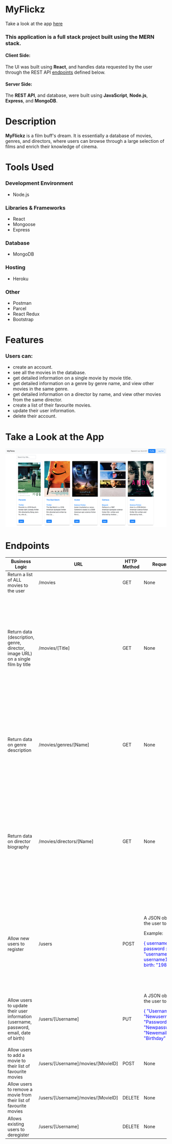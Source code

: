 # MyFlickz 

Take a look at the app [here](myflickz.herokuapp.com/client)

### This application is a full stack project built using the **MERN** stack.

#### Client Side:
The UI was built using **React**, and handles data requested by the user through the REST API [endpoints](https://github.com/kevmhughes/MyFlickz/blob/main/README.md#endpoints) defined below.

#### Server Side:
The **REST API**, and database, were built using **JavaScript**, **Node.js**, **Express**, and **MongoDB**.

# Description
**MyFlickz** is a film buff's dream. It is essentially a database of movies, genres, and directors, where users can browse through a large selection of films and enrich their knowledge of cinema. 

# Tools Used

### Development Environment
* Node.js

### Libraries & Frameworks
* React 
* Mongoose
* Express 

### Database
* MongoDB

### Hosting
* Heroku

### Other
* Postman
* Parcel 
* React Redux
* Bootstrap

# Features

### Users can:

* create an account.
* see all the movies in the database.
* get detailed information on a single movie by movie title.
* get detailed information on a genre by genre name, and view other movies in the same genre.
* get detailed information on a director by name, and view other movies from the same director.
* create a list of their favourite movies.
* update their user information.
* delete their account.

# Take a Look at the App
<kbd>
<img src="images-readme/img1.png"/>
</kbd>


# Endpoints

<body>
<table class="doctable">
    <thead>
        <tr>
            <th>Business Logic</th>
            <th>URL</th>
            <th>HTTP Method</th>
            <th>Request Body Data Format</th>
            <th>Response Body Data Format</th>
        </tr>
    </thead>
    <tbody>
        <tr>
            <td>Return a list of ALL movies to the user</td>
            <td>/movies</td>
            <td>GET</td>
            <td>None</td>
            <td>A JSON object holding data about all the movies</td>
          </tr>
          <tr>
            <td>
              Return data (description, genre, director, image URL) on a single
              film by title
            </td>
            <td>/movies/[Title]</td>
            <td>GET</td>
            <td>None</td>
            <td>
              A JSON object holding data about a single movie, containing title,
              description, genre, director and image URL.
              <p>Example:</p>
              <p style="color:blue">
                { title : "Avatar", description : "A genetically engineered Na'vi
                body operated from the brain of a remotely located human that is
                used to interact with the natives of Pandora helps save the
                Na´vi", genre : "Fantasy" director : "James Cameron", image URL:
                http://imageurl.jpg }
              </p>
            </td>
          </tr>
          <tr>
            <td>Return data on genre description</td>
            <td>/movies/genres/[Name]</td>
            <td>GET</td>
            <td>None</td>
            <td>
              A JSON object handling data about the genre description.
              <p>Example:</p>
              <p style="color:blue">
                { genre : "Fantasy", description : "Fantasy films are films that
                belong to the fantasy genre with fantastic themes, usually magic,
                supernatural events, mythology, folklore, or exotic fantasy
                worlds." }
              </p>
            </td>
          </tr>
          <tr>
            <td>Return data on director biography</td>
            <td>/movies/directors/[Name]</td>
            <td>GET</td>
            <td>None</td>
            <td>
              A JSON object handling data on the director biography.
              <p>Example:</p>
              <p style="color:blue">
                { name : "James Cameron", bio : "James Francis Cameron is a
                Canadian filmmaker and environmentalist, who is best known for
                making science fiction and epic films for the Hollywood
                mainstream. Cameron first gained recognition for directing The
                Terminator.", date of birth: "August 16th, 1954" }
              </p>
            </td>
          </tr>
          <tr>
            <td>Allow new users to register</td>
            <td>/users</td>
            <td>POST</td>
            <td>
              A JSON object handling data about the user to be added.
              <p>Example:</p>
              <p style="color:blue">
                { username : "username123", password : "username123password",
                e-mail : username123@email.com, date of birth: "1987-08-21" }
              </p>
            </td>
            <td>
              A JSON object handling data about the new user that was added, and
              including an assigned ID number.
              <p>Example:</p>
              <p style="color:blue">
                { id: "123456789", username : "username123", password :
                "username123password", e-mail : username123@email.com, date of
                birth: "1987-08-21" }
              </p>
            </td>
          </tr>
          <tr>
            <td>
              Allow users to update their user information (username, password,
              email, date of birth)
            </td>
            <td>/users/[Username]</td>
            <td>PUT</td>
            <td>
              A JSON object holding data about the user to add, structured like:
              <p style="color: blue">
                { "Username" : "Newusername1231561", "Password" :
                "Newpassword3486198", "Email" : "Newemail16513651@gmail.com",
                "Birthday" : "1980-10-15" }
              </p>
            </td>
            <td>
              A text message indicating that the user´s information was updated
            </td>
          </tr>
          <tr>
            <td>Allow users to add a movie to their list of favourite movies</td>
            <td>/users/[Username]/movies/[MovieID]</td>
            <td>POST</td>
            <td>None</td>
            <td>
              A text message indicating that the movie was added to the user´s
              list of favourite movies
            </td>
          </tr>
          <tr>
            <td>
              Allow users to remove a movie from their list of favourite movies
            </td>
            <td>/users/[Username]/movies/[MovieID]</td>
            <td>DELETE</td>
            <td>None</td>
            <td>
              A text message indicating that a movie was removed from the user´s
              list of favourite movies
            </td>
          </tr>
          <tr>
            <td>Allows existing users to deregister</td>
            <td>/users/[Username]</td>
            <td>DELETE</td>
            <td>None</td>
            <td>A text message indicating that the user was removed</td>
          </tr>
    </tbody>
</table>

</body>




